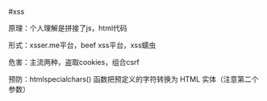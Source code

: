 #xss  
  
原理：个人理解是拼接了js，html代码  
  
形式：xsser.me平台，beef xss平台，xss蠕虫  
  
危害：主流两种，盗取cookies，组合csrf  
  
预防：htmlspecialchars() 函数把预定义的字符转换为 HTML 实体（注意第二个参数）  
  
